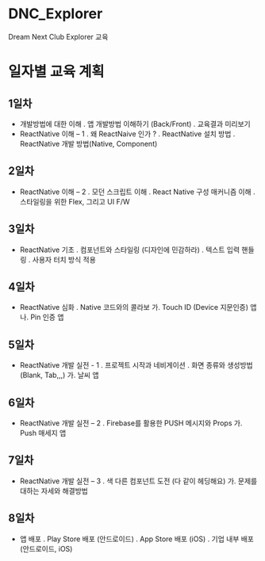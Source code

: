 # DNC_Explorer
Dream Next Club Explorer 교육

# 일자별 교육 계획

## 1일차 
- 개발방법에 대한 이해
  . 앱 개발방법 이해하기 (Back/Front)
  . 교육결과 미리보기
- ReactNative 이해 – 1
  . 왜 ReactNaive 인가 ?
  . ReactNative 설치 방법
  . ReactNative 개발 방법(Native, Component)

## 2일차
- ReactNative 이해 – 2
  . 모던 스크립트 이해
  . React Native 구성 매커니즘 이해
  . 스타일링을 위한 Flex, 그리고 UI F/W

## 3일차
- ReactNative 기초
  . 컴포넌트와 스타일링 (디자인에 민감하라)
  . 텍스트 입력 핸들링
  . 사용자 터치 방식 적용

## 4일차 
- ReactNative 심화
  . Native 코드와의 콜라보
    가. Touch ID (Device 지문인증) 앱
    나. Pin 인증 앱

## 5일차
- ReactNative 개발 실전 - 1
  . 프로젝트 시작과 네비게이션
  . 화면 종류와 생성방법(Blank, Tab,,,)
    가. 날씨 앱

## 6일차
- ReactNative 개발 실전 – 2
  . Firebase를 활용한 PUSH 메시지와 Props
    가. Push 매세지 앱

## 7일차
- ReactNative 개발 실전 – 3
  . 색 다른 컴포넌트 도전 (다 같이 헤딩해요)
    가. 문제를 대하는 자세와 해결방법

## 8일차
- 앱 배포
  . Play Store 배포 (안드로이드)
  . App Store 배포 (iOS)
  . 기업 내부 배포 (안드로이드, iOS)

